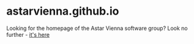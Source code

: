 # astarvienna.github.io
Looking for the homepage of the Astar Vienna software group? Look no further - [it's here](http://astarvienna.github.io/)
